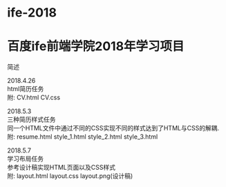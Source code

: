 # ife-2018
# 百度ife前端学院2018年学习项目

简述      

2018.4.26  
html简历任务  
附: CV.html CV.css      

2018.5.3  
三种简历样式任务    
同一个HTML文件中通过不同的CSS实现不同的样式达到了HTML与CSS的解耦.  
附: resume.html style_1.html style_2.html style_3.html   

2018.5.7   
学习布局任务   
参考设计稿实现HTML页面以及CSS样式   
附: layout.html layout.css  layout.png(设计稿)  